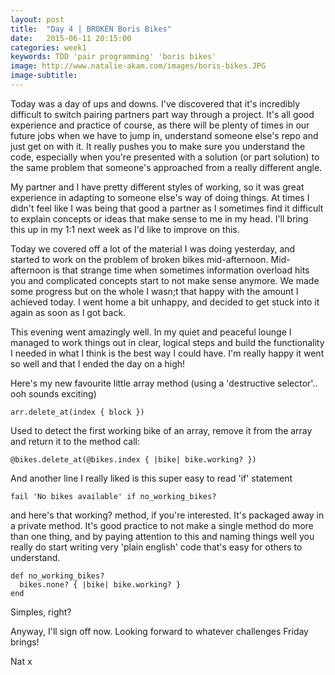 ```yaml
---
layout: post
title:  "Day 4 | BROKEN Boris Bikes"
date:   2015-06-11 20:15:00
categories: week1
keywords: TDD 'pair programming' 'boris bikes'
image: http://www.natalie-akam.com/images/boris-bikes.JPG
image-subtitle:
---
```


Today was a day of ups and downs. I've discovered that it's incredibly difficult to switch pairing partners part way through a project. It's all good experience and practice of course, as there will be plenty of times in our future jobs when we have to jump in, understand someone else's repo and just get on with it. It really pushes you to make sure you understand the code, especially when you're presented with a solution (or part solution) to the same problem that someone's approached from a really different angle.

My partner and I have pretty different styles of working, so it was great experience in adapting to someone else's way of doing things. At times I didn't feel like I was being that good a partner as I sometimes find it difficult to explain concepts or ideas that make sense to me in my head. I'll bring this up in my 1:1 next week as I'd like to improve on this. 

Today we covered off a lot of the material I was doing yesterday, and started to work on the problem of broken bikes mid-afternoon. Mid-afternoon is that strange time when sometimes information overload hits you and complicated concepts start to not make sense anymore. We made some progress but on the whole I wasn;t that happy with the amount I achieved today. I went home a bit unhappy, and decided to get stuck into it again as soon as I got back. 

This evening went amazingly well. In my quiet and peaceful lounge I managed to work things out in clear, logical steps and build the functionality I needed in what I think is the best way I could have. I'm really happy it went so well and that I ended the day on a high!

Here's my new favourite little array method (using a 'destructive selector'.. ooh sounds exciting)

``arr.delete_at(index { block })``

Used to detect the first working bike of an array, remove it from the array and return it to the method call:

``@bikes.delete_at(@bikes.index { |bike| bike.working? })``

And another line I really liked is this super easy to read 'if' statement

``fail 'No bikes available' if no_working_bikes?``

and here's that working? method, if you're interested. It's packaged away in a private method. It's good practice to not make a single method do more than one thing, and by paying attention to this and naming things well you really do start writing very 'plain english' code that's easy for others to understand.

    def no_working_bikes?
      bikes.none? { |bike| bike.working? }
    end

Simples, right?

Anyway, I'll sign off now. Looking forward to whatever challenges Friday brings!

Nat x